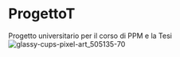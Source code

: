 # ProgettoT
Progetto universitario per il corso di PPM e la Tesi
![glassy-cups-pixel-art_505135-70](https://github.com/user-attachments/assets/0bfdd490-a10e-4c9d-918b-19dcb89ade0e)
